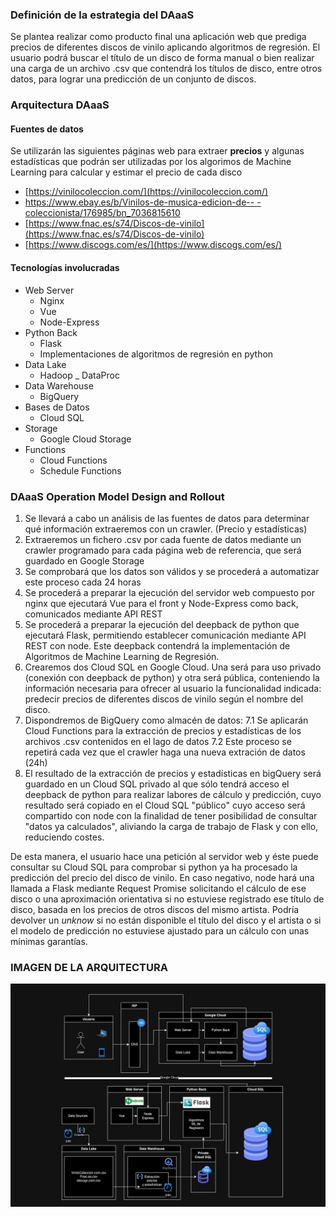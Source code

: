 ### Definición de la estrategia del DAaaS

Se plantea realizar como producto final una aplicación web que prediga precios de diferentes discos de vinilo aplicando algoritmos de regresión. El usuario podrá buscar el título de un disco de forma manual o bien realizar una carga de un archivo .csv que contendrá los títulos de disco, entre otros datos, para lograr una predicción de un conjunto de discos.

### Arquitectura DAaaS
#### Fuentes de datos
Se utilizarán las siguientes páginas web para extraer **precios** y algunas estadísticas que podrán ser utilizadas por los algorimos de Machine Learning para calcular y estimar el precio de cada disco

- [https://vinilocoleccion.com/](https://vinilocoleccion.com/)
- [https://www.ebay.es/b/Vinilos-de-musica-edicion-de-- -coleccionista/176985/bn_7036815610](https://www.ebay.es/b/Vinilos-de-musica-edicion-de-coleccionista/176985/bn_7036815610)
- [https://www.fnac.es/s74/Discos-de-vinilo](https://www.fnac.es/s74/Discos-de-vinilo)
- [https://www.discogs.com/es/](https://www.discogs.com/es/)

#### Tecnologías involucradas

- Web Server
	- Nginx
	- Vue
	- Node-Express
- Python Back
	- Flask
	- Implementaciones de algoritmos de regresión en python
- Data Lake
	- Hadoop _ DataProc
- Data Warehouse
	- BigQuery
- Bases de Datos
	- Cloud SQL
- Storage
	- Google Cloud Storage
- Functions
	- Cloud Functions
	- Schedule Functions

### DAaaS Operation Model Design and Rollout

1. Se llevará a cabo un análisis de las fuentes de datos para determinar qué información extraeremos con un crawler. (Precio y estadísticas)
2. Extraeremos un fichero .csv por cada fuente de datos mediante un crawler programado para cada página web de referencia, que será guardado en Google Storage
3. Se comprobará que los datos son válidos y se procederá a automatizar este proceso cada 24 horas
4. Se procederá a preparar la ejecución del servidor web compuesto por nginx que ejecutará Vue para el front y Node-Express como back, comunicados mediante API REST
5. Se procederá a preparar la ejecución del deepback de python que ejecutará Flask, permitiendo establecer comunicación mediante API REST con node. Este deepback contendrá la implementación de Algoritmos de Machine Learning de Regresión.
6. Crearemos dos Cloud SQL en Google Cloud. Una será para uso privado (conexión con deepback de python) y otra será pública, conteniendo la información necesaria para ofrecer al usuario la funcionalidad indicada: predecir precios de diferentes discos de vinilo según el nombre del disco.
7. Dispondremos de BigQuery como almacén de datos:
	7.1 Se aplicarán Cloud Functions para la extracción de precios y estadísticas de los archivos .csv contenidos en el lago de datos
	7.2 Este proceso se repetirá cada vez que el crawler haga una nueva extración de datos (24h)
8. El resultado de la extracción de precios y estadísticas en bigQuery será guardado en un Cloud SQL privado al que sólo tendrá acceso el deepback de python para realizar labores de cálculo y predicción, cuyo resultado será copiado en el Cloud SQL "público" cuyo acceso será compartido con node con la finalidad de tener posibilidad de consultar "datos ya calculados", aliviando la carga de trabajo de Flask y con ello, reduciendo costes.

De esta manera, el usuario hace una petición al servidor web y éste puede consultar su Cloud SQL para comprobar si python ya ha procesado la predicción del precio del disco de vinilo. En caso negativo, node hará una llamada a Flask mediante Request Promise solicitando el cálculo de ese disco o una aproximación orientativa si no estuviese registrado ese título de disco, basada en los precios de otros discos del mismo artista. Podría devolver un *unknow* si no están disponible el título del disco y el artista o si el modelo de predicción no estuviese ajustado para un cálculo con unas mínimas garantías.

### IMAGEN DE LA ARQUITECTURA

![Arquitecura](https://github.com/Entregas-BigData-ML-KC/BigData_Arquitectura/blob/main/IMG/IMG_predict_vinilos.JPEG)